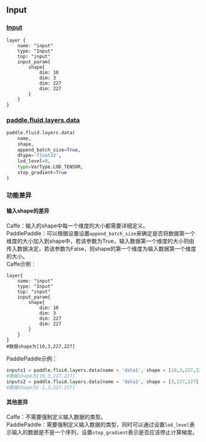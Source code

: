 ## Input
### [Input](http://caffe.berkeleyvision.org/tutorial/layers/input.html)
```
layer {
	name: "input"
	type: "Input"
	top: "input"	
	input_param{
		shape{
			dim: 10
			dim: 3
			dim: 227
			dim: 227
		}
	}
}
```


### [paddle.fluid.layers.data](http://paddlepaddle.org/documentation/docs/zh/1.3/api_cn/layers_cn.html#permalink-20-data)
```python
paddle.fluid.layers.data(
	name, 
	shape, 
	append_batch_size=True, 
	dtype='float32', 
	lod_level=0, 
	type=VarType.LOD_TENSOR, 
	stop_gradient=True
)
```  

### 功能差异
#### 输入shape的差异
Caffe：输入的shape中每一个维度的大小都需要详细定义。  
PaddlePaddle：可以根据设置设置`append_batch_size`来确定是否将数据第一个维度的大小加入到shape中，若该参数为True，输入数据第一个维度的大小则由传入数据决定，若该参数为False，则shape的第一个维度为输入数据第一个维度的大小。   
Caffe示例：  
```  
layer{
	name: "input"
	type: "Input"
	top: "input"	
	input_param{
		shape{
			dim: 10
			dim: 3
			dim: 227
			dim: 227
		}
	}
}
#数据shape为[10,3,227,227]
```  
PaddlePaddle示例：  
```python
inputs1 = paddle.fluid.layers.data(name = 'data1', shape = [10,3,227,227], dtype = 'float32', append_batch_size = False)
#数据shape为[10,3,227,227]
inputs2 = paddle.fluid.layers.data(name = 'data2', shape = [3,227,227], dtype = 'float32')
#数据shape为[-1,3,227,227]
```  


#### 其他差异
Caffe：不需要强制定义输入数据的类型。  
PaddlePaddle：需要强制定义输入数据的类型，同时可以通过设置`lod_level`表示输入的数据是不是一个序列，设置`stop_gradient`表示是否应该停止计算梯度。

